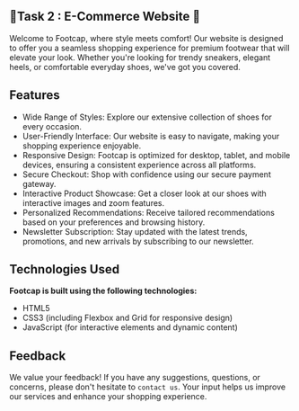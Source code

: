 ## 🚀Task 2 : E-Commerce Website 🚀

Welcome to Footcap, where style meets comfort! Our website is designed to offer you a seamless shopping experience for premium footwear that will elevate your look. Whether you're looking for trendy sneakers, elegant heels, or comfortable everyday shoes, we've got you covered.
## Features

- Wide Range of Styles: Explore our extensive collection of shoes for every occasion.
- User-Friendly Interface: Our website is easy to navigate, making your shopping experience enjoyable.
- Responsive Design: Footcap is optimized for desktop, tablet, and mobile devices, ensuring a consistent experience across all platforms.
- Secure Checkout: Shop with confidence using our secure payment gateway.
- Interactive Product Showcase: Get a closer look at our shoes with interactive images and zoom features.
- Personalized Recommendations: Receive tailored recommendations based on your preferences and browsing history.
- Newsletter Subscription: Stay updated with the latest trends, promotions, and new arrivals by subscribing to our newsletter.



## Technologies Used

**Footcap is built using the following technologies:**

- HTML5
- CSS3 (including Flexbox and Grid for responsive design)
- JavaScript (for interactive elements and dynamic content)


## Feedback

We value your feedback! If you have any suggestions, questions, or concerns, please don't hesitate to `contact us`. Your input helps us improve our services and enhance your shopping experience.



